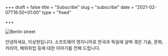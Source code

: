 +++
draft = false
title = "Subscribe"
slug = "subscribe"
date = "2021-02-07T16:50+01:00"
type = "fixed"

+++

<img src="/img/subscribe.jpg" alt="Berlin street" />

안녕하세요, 이상현입니다. 소프트웨어 엔지니어로 한국과 독일에 살며 겪은 기술, 문화, 커리어, 해외취업 등에 대한 이야기를 전해 드립니다. 
